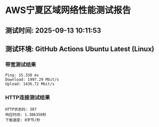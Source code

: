 # AWS宁夏区域网络性能测试报告
## 测试时间: 2025-09-13 10:11:53
## 测试环境: GitHub Actions Ubuntu Latest (Linux)

### 带宽测试结果
```
Ping: 15.338 ms
Download: 1997.29 Mbit/s
Upload: 1436.72 Mbit/s
```

### HTTP连接测试结果
```
HTTP状态码: 307
响应时间: 1.386350秒
下载速度: 0字节/秒
```

